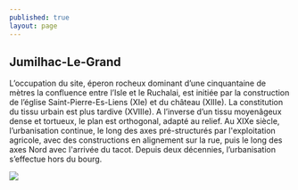 ```yaml
---
published: true
layout: page
---
```

## Jumilhac-Le-Grand

L’occupation du site, éperon rocheux dominant d’une cinquantaine de mètres la confluence entre l’Isle et le Ruchalai, est initiée par la construction de l’église Saint-Pierre-Es-Liens (XIe) et du château (XIIIe). La constitution du tissu urbain est plus tardive (XVIIIe). A l’inverse d’un tissu moyenâgeux dense et tortueux, le plan est orthogonal, adapté au relief. Au XIXe siècle, l’urbanisation continue, le long des axes pré-structurés par l'exploitation agricole, avec des constructions en alignement sur la rue, puis le long des axes Nord avec l'arrivée du tacot. Depuis deux décennies, l’urbanisation s’effectue hors du bourg. 

![]({{site.baseurl}}/data/images/3/histoire/03_HISTOIRE_POPB2.jpg)
